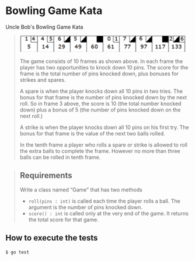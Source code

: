 
# Bowling Game Kata

Uncle Bob's Bowling Game Kata

> ![Score board](./bowling-score.png)
>
> The game consists of 10 frames as shown above. In each frame the player has
> two opportunities to knock down 10 pins. The score for the frame is the total
> number of pins knocked down, plus bonuses for strikes and spares.
>
> A spare is when the player knocks down all 10 pins in two tries. The bonus for
> that frame is the number of pins knocked down by the next roll. So in frame 3
> above, the score is 10 (the total number knocked down) plus a bonus of 5 (the
> number of pins knocked down on the next roll.)
>
> A strike is when the player knocks down all 10 pins on his first try. The bonus
> for that frame is the value of the next two balls rolled.
>
> In the tenth frame a player who rolls a spare or strike is allowed to roll the extra
> balls to complete the frame. However no more than three balls can be rolled in
> tenth frame.


> ## Requirements
> Write a class named “Game” that has two methods
> * `roll(pins : int)` is called each time the player rolls a ball. The argument is the number of pins knocked down.
> * `score() : int` is called only at the very end of the game. It returns the total score for that game.

## How to execute the tests

```sh
$ go test
```
